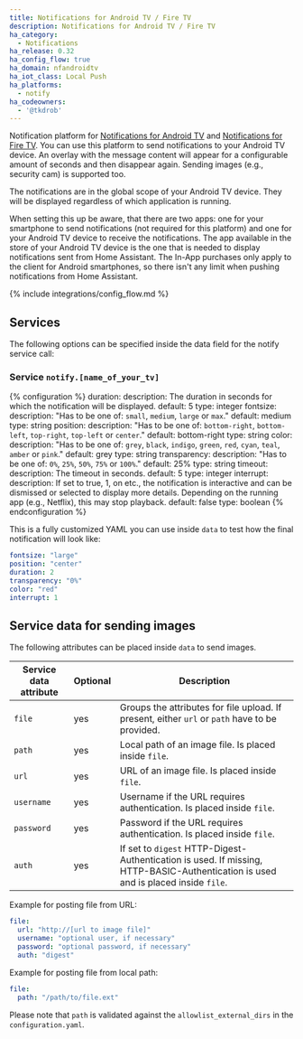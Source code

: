 ```yaml
---
title: Notifications for Android TV / Fire TV
description: Notifications for Android TV / Fire TV
ha_category:
  - Notifications
ha_release: 0.32
ha_config_flow: true
ha_domain: nfandroidtv
ha_iot_class: Local Push
ha_platforms:
  - notify
ha_codeowners:
  - '@tkdrob'
---
```


Notification platform for [Notifications for Android TV](https://play.google.com/store/apps/details?id=de.cyberdream.androidtv.notifications.google) and [Notifications for Fire TV](https://www.amazon.com/Christian-Fees-Notifications-for-Fire/dp/B00OESCXEK). You can use this platform to send notifications to your Android TV device. An overlay with the message content will appear for a configurable amount of seconds and then disappear again. Sending images (e.g., security cam) is supported too.

The notifications are in the global scope of your Android TV device. They will be displayed regardless of which application is running.

When setting this up be aware, that there are two apps: one for your smartphone to send notifications (not required for this platform) and one for your Android TV device to receive the notifications. The app available in the store of your Android TV device is the one that is needed to display notifications sent from Home Assistant. The In-App purchases only apply to the client for Android smartphones, so there isn't any limit when pushing notifications from Home Assistant.

{% include integrations/config_flow.md %}

## Services

The following options can be specified inside the data field for the notify service call:

### Service `notify.[name_of_your_tv]`

{% configuration %}
duration:
  description: The duration in seconds for which the notification will be displayed.
  default: 5
  type: integer
fontsize:
  description: "Has to be one of: `small`, `medium`, `large` or `max`."
  default: medium
  type: string
position:
  description: "Has to be one of: `bottom-right`, `bottom-left`, `top-right`, `top-left` or `center`."
  default: bottom-right
  type: string
color:
  description: "Has to be one of: `grey`, `black`, `indigo`, `green`, `red`, `cyan`, `teal`, `amber` or `pink`."
  default: grey
  type: string
transparency:
  description: "Has to be one of: `0%`, `25%`, `50%`, `75%` or `100%`."
  default: 25%
  type: string
timeout:
  description: The timeout in seconds.
  default: 5
  type: integer
interrupt:
  description: If set to true, 1, on etc., the notification is interactive and can be dismissed or selected to display more details. Depending on the running app (e.g., Netflix), this may stop playback.
  default: false
  type: boolean
{% endconfiguration %}

This is a fully customized YAML you can use inside `data` to test how the final notification will look like:

```yaml
fontsize: "large"
position: "center"
duration: 2
transparency: "0%"
color: "red"
interrupt: 1
```

## Service data for sending images

The following attributes can be placed inside `data` to send images.

| Service data attribute | Optional | Description |
| ---------------------- | -------- | ----------- |
| `file`                 |      yes | Groups the attributes for file upload. If present, either `url` or `path` have to be provided.
| `path`                |      yes | Local path of an image file. Is placed inside `file`.
| `url`                  |      yes | URL of an image file. Is placed inside `file`.
| `username`             |      yes | Username if the URL requires authentication. Is placed inside `file`.
| `password`             |      yes | Password if the URL requires authentication. Is placed inside `file`.
| `auth`                 |      yes | If set to `digest` HTTP-Digest-Authentication is used. If missing, HTTP-BASIC-Authentication is used and is placed inside `file`.

Example for posting file from URL:

```yaml
file:
  url: "http://[url to image file]"
  username: "optional user, if necessary"
  password: "optional password, if necessary"
  auth: "digest"
```

Example for posting file from local path:

```yaml
file:
  path: "/path/to/file.ext"
```

Please note that `path` is validated against the `allowlist_external_dirs` in the `configuration.yaml`.
